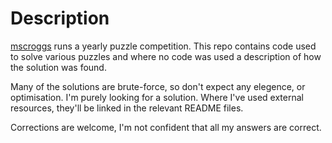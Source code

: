 # Description

[mscroggs](https://www.mscroggs.co.uk/) runs a yearly puzzle competition. This repo contains code used to solve various puzzles and where no code was used a description of how the solution was found.

Many of the solutions are brute-force, so don't expect any elegence, or optimisation. I'm purely looking for a solution. Where I've used external resources, they'll be linked in the relevant README files.

Corrections are welcome, I'm not confident that all my answers are correct.
